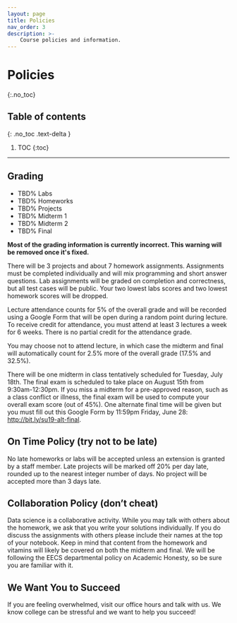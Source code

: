 ```yaml
---
layout: page
title: Policies
nav_order: 3
description: >-
    Course policies and information.
---
```


# Policies
{:.no_toc}


## Table of contents
{: .no_toc .text-delta }

1. TOC
{:toc}

---

## Grading

- TBD% Labs
- TBD% Homeworks
- TBD% Projects
- TBD% Midterm 1
- TBD% Midterm 2
- TBD% Final

**Most of the grading information is currently incorrect. This warning will be removed once it's fixed.**

There will be 3 projects and about 7 homework assignments. Assignments must be completed individually and will mix programming and short answer questions. Lab assignments will be graded on completion and correctness, but all test cases will be public. Your two lowest labs scores and two lowest homework scores will be dropped.

Lecture attendance counts for 5% of the overall grade and will be recorded using a Google Form that will be open during a random point during lecture. To receive credit for attendance, you must attend at least 3 lectures a week for 6 weeks. There is no partial credit for the attendance grade.

You may choose not to attend lecture, in which case the midterm and final will automatically count for 2.5% more of the overall grade (17.5% and 32.5%).

There will be one midterm in class tentatively scheduled for Tuesday, July 18th. The final exam is scheduled to take place on August 15th from 9:30am-12:30pm. If you miss a midterm for a pre-approved reason, such as a class conflict or illness, the final exam will be used to compute your overall exam score (out of 45%). One alternate final time will be given but you must fill out this Google Form by 11:59pm Friday, June 28: http://bit.ly/su19-alt-final.

## On Time Policy (try not to be late)
No late homeworks or labs will be accepted unless an extension is granted by a staff member. Late projects will be marked off 20% per day late, rounded up to the nearest integer number of days. No project will be accepted more than 3 days late.

## Collaboration Policy (don’t cheat)
Data science is a collaborative activity. While you may talk with others about the homework, we ask that you write your solutions individually. If you do discuss the assignments with others please include their names at the top of your notebook. Keep in mind that content from the homework and vitamins will likely be covered on both the midterm and final. We will be following the EECS departmental policy on Academic Honesty, so be sure you are familiar with it.

## We Want You to Succeed
If you are feeling overwhelmed, visit our office hours and talk with us. We know college can be stressful and we want to help you succeed!